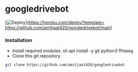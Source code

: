 # googledrivebot
[![Deploy](https://www.herokucdn.com/deploy/button.svg)](https://heroku.com/deploy?template= https://github.com/amitjaat420/googledrivebot/main)

### Installation
- Install required modules.
sh
apt install -y git python3 ffmpeg
- Clone this git repository.
```sh 
git clone https://github.com/amitjaat420/googledrivebot
